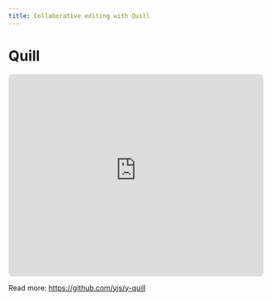 ```yaml
---
title: Collaborative editing with Quill
---
```


# Quill

<iframe
  v-resize
  src="https://hocuspocus-demos.netlify.app/quill/"
  style="background-color: white; border-radius: 8px;"
  width="100%"
  height="400"
  frameborder="0"
></iframe>

Read more: https://github.com/yjs/y-quill
